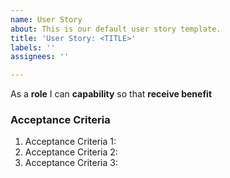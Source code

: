 ```yaml
---
name: User Story
about: This is our default user story template.
title: 'User Story: <TITLE>'
labels: ''
assignees: ''

---
```


As a **role** I can **capability** so that **receive benefit**

### Acceptance Criteria

1. Acceptance Criteria 1:
2. Acceptance Criteria 2:
3. Acceptance Criteria 3:
